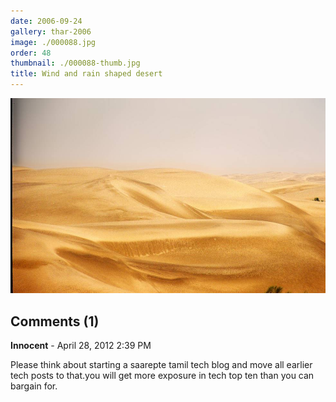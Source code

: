 ```yaml
---
date: 2006-09-24
gallery: thar-2006
image: ./000088.jpg
order: 48
thumbnail: ./000088-thumb.jpg
title: Wind and rain shaped desert
---
```


![Wind and rain shaped desert](./000088.jpg)

<div id="comments">

## Comments (1)

<div id="comment">

**Innocent** - April 28, 2012  2:39 PM

Please think about starting a saarepte tamil tech blog and move all earlier tech posts to that.you will get more exposure in tech top ten than you can bargain for.

</div>

</div>